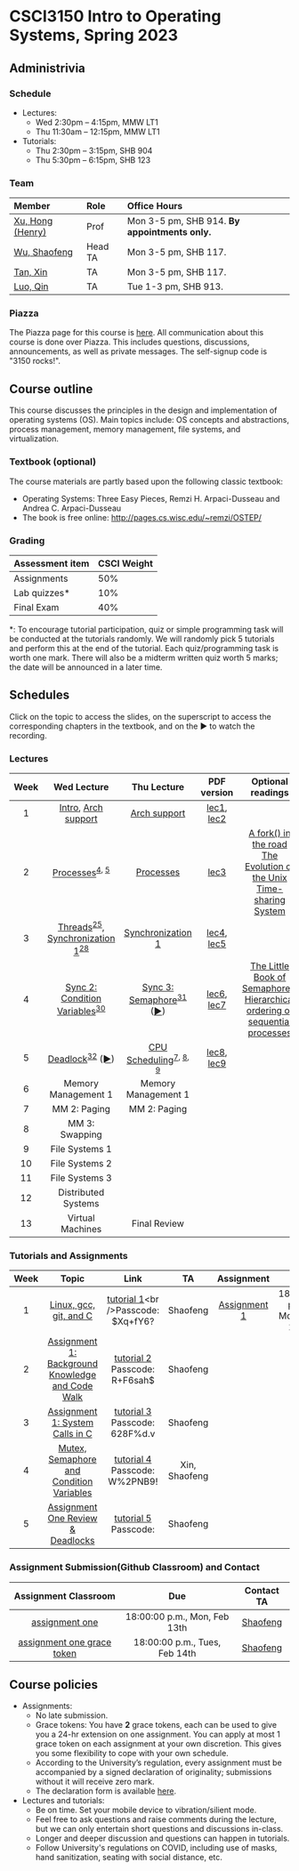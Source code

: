 # CSCI3150 Intro to Operating Systems, Spring 2023

## Administrivia

### Schedule
- Lectures: 
  * Wed 2:30pm – 4:15pm, MMW LT1 
  * Thu 11:30am – 12:15pm, MMW LT1 
- Tutorials:
  * Thu 2:30pm – 3:15pm, SHB 904 
  * Thu 5:30pm – 6:15pm, SHB 123

### Team
| Member | Role | Office Hours |
| :---------------- | :--- | :----------- |
| [Xu, Hong (Henry)](https://henryhxu.github.io/) | Prof | Mon 3-5 pm, SHB 914. **By appointments only.** |
| [Wu, Shaofeng](mailto:sfwu22@cse.cuhk.edu.hk) | Head TA | Mon 3-5 pm, SHB 117. |
| [Tan, Xin](mailto:xtan22@cse.cuhk.edu.hk) | TA | Mon 3-5 pm, SHB 117. |
| [Luo, Qin](mailto:qluo22@cse.cuhk.edu.hk) | TA | Tue 1-3 pm, SHB 913. |

### Piazza
The Piazza page for this course is [here](https://piazza.com/cuhk.edu.hk/spring2023/csci3150).
All communication about this course is done over Piazza. This includes questions, discussions, announcements, as well as private messages. 
The self-signup code is "3150 rocks!".

## Course outline

This course discusses the principles in the design and implementation of operating systems (OS). Main topics include: OS concepts and abstractions, process management, memory management, file systems, and virtualization.

### Textbook (optional)
The course materials are partly based upon the following classic textbook:
- Operating Systems: Three Easy Pieces, Remzi H. Arpaci-Dusseau and Andrea C. Arpaci-Dusseau
- The book is free online: http://pages.cs.wisc.edu/~remzi/OSTEP/ 

### Grading
| Assessment item | CSCI Weight 
| :---------------- | :--- | 
| Assignments | 50% | 
| Lab quizzes* | 10% |
| Final Exam | 40% | 

\*: To encourage tutorial participation, quiz or simple programming task will be conducted at the tutorials randomly. We will randomly pick 5 tutorials and perform this at the end of the tutorial. Each quiz/programming task is worth one mark. There will also be a midterm written quiz worth 5 marks; the date will be announced in a later time.

## Schedules
Click on the topic to access the slides, on the superscript to access the corresponding chapters in the textbook, and on the ► to watch the recording.

### Lectures

| Week | Wed Lecture | Thu Lecture | PDF version | Optional readings |
| :-----------: | :-----------------: |  :------------: | :------------: | :------------: |
| 1 | [Intro](lecture/lec1_intro.pptx), [Arch support](lecture/lec2_arch.pptx) | [Arch support](lecture/lec2_arch.pptx) | [lec1](lecture/lec1_intro.pdf), [lec2](lecture/lec2_arch.pdf)
| 2 | [Processes](lecture/lec3_processes.pptx)<sup>[4](https://pages.cs.wisc.edu/~remzi/OSTEP/cpu-intro.pdf), [5](https://pages.cs.wisc.edu/~remzi/OSTEP/cpu-api.pdf)</sup> | [Processes](lecture/lec3_processes.pptx) | [lec3](lecture/lec3_processes.pdf) | [A fork() in the road](https://www.microsoft.com/en-us/research/uploads/prod/2019/04/fork-hotos19.pdf) <br />[The Evolution of the Unix Time-sharing System](https://www.bell-labs.com/usr/dmr/www/hist.html)
| 3 | [Threads](lecture/lec4_threads.pptx)<sup>[25](https://pages.cs.wisc.edu/~remzi/OSTEP/threads-intro.pdf)</sup>, [Synchronization 1](lecture/lec5_sync.pptx)<sup>[28](https://pages.cs.wisc.edu/~remzi/OSTEP/threads-locks.pdf)</sup> | [Synchronization 1](lecture/lec5_sync.pptx) | [lec4](lecture/lec4_threads.pdf), [lec5](lecture/lec5_sync.pdf)
| 4 | [Sync 2: Condition Variables](lecture/lec6_cv.pptx)<sup>[30](https://pages.cs.wisc.edu/~remzi/OSTEP/threads-cv.pdf)</sup> | [Sync 3: Semaphore](lecture/lec7_sema.pptx)<sup>[31](https://pages.cs.wisc.edu/~remzi/OSTEP/threads-sema.pdf)</sup> ([►](https://cuhk.zoom.us/rec/share/yuyeZJMrIlh5WQwHqBqrxM6WrCuRteAldP9xrof5Ai9i1yWpytZdq-YVrdODcls.KglAjWI29muOW6wW?startTime=1675913119000)) | [lec6](lecture/lec6_cv.pdf), [lec7](lecture/lec7_sema.pdf) | [The Little Book of Semaphores](https://greenteapress.com/wp/semaphores/), <br />[Hierarchical ordering of sequential processes](https://www.cs.utexas.edu/users/EWD/ewd03xx/EWD310.PDF)
| 5 | [Deadlock](lecture/lec8-deadlock.pptx)<sup>[32](https://pages.cs.wisc.edu/~remzi/Classes/537/Fall2021/Book/threads-bugs.pdf)</sup> ([►](https://cuhk.zoom.us/rec/share/a9_nFd1e78MmC6MmcG63ls5ZM5CNUbDm0uOdGBE24WM9MKanc38bbPQH_RqYDPzf.2UL914b4Rw3rdQlI?startTime=1676442659000)) | [CPU Scheduling](lecture/lec9_sched.pptx)<sup>[7](https://pages.cs.wisc.edu/~remzi/OSTEP/cpu-sched.pdf), [8](https://pages.cs.wisc.edu/~remzi/OSTEP/cpu-sched-mlfq.pdf), [9](https://pages.cs.wisc.edu/~remzi/OSTEP/cpu-sched-lottery.pdf)</sup> | [lec8](lecture/lec8-deadlock.pdf), [lec9](lecture/lec9_sched.pdf)
| 6 | Memory Management 1 | Memory Management 1
| 7 | MM 2: Paging | MM 2: Paging
| 8 | MM 3: Swapping | 
| 9 | File Systems 1 | 
| 10 | File Systems 2
| 11 | File Systems 3
| 12 | Distributed Systems
| 13 | Virtual Machines | Final Review |


### Tutorials and Assignments

| Week | Topic | Link | TA | Assignment | Due |
| :---: | :------------------: | :-----: | :-----: | :-------------: | :-------------: |
| 1 | [Linux, gcc, git, and C](tutorial/T01/tut01.pptx) | [tutorial 1](https://cuhk.zoom.us/rec/share/GEVKNpggSubf1AC2g69JJW0ObC5RUIyQ-_Nwc8UbnugL4lEoqa8F09GnW0mTLgQd.kgEuaH_RMddgmK7F?startTime=1673515811000%20Passcode:%20$Xq+fY6?)<br />Passcode: $Xq+fY6? | Shaofeng | [Assignment 1](assignment/assign1) | 18:00:00 p.m., Mon, Feb 13th |
| 2 | [Assignment 1: Background Knowledge and Code Walk](tutorial/T02/tut02.pptx) | [tutorial 2](https://cuhk.zoom.us/rec/share/X3-6qBKu-wuBuxGmBX6pdPg9blXWHB_XGno89tHnhV9Rv9pU7p78V-IQSJgUBOwU.oj8ylLp93FrGJ8CU?startTime=1674120628000)<br />Passcode: R+F6sah$ | Shaofeng |  |  |
| 3 | [Assignment 1: System Calls in C](tutorial/T03/tut03.pptx) | [tutorial 3](https://cuhk.zoom.us/rec/share/AChkaeM1HL_qjCGlgpCNso5y8pO0Q2lnmrmBx4GA8FBqgrcUMSI1HKBICoAWkC0I.zDn3X3KwnKxBjp3j?startTime=1675330422000)<br />Passcode: 628F%d.v | Shaofeng |  |  |
| 4 | [Mutex, Semaphore and Condition Variables](tutorial/T04/tutorial04.pptx) | [tutorial 4](https://cuhk.zoom.us/rec/share/__6p_nBPjvjwHpwccJoWNa6CsFWWHqFDVG3GXv5YJubu9Q6ByURU6JgsxpHINqgK.gFL2iaQ_tkuN5gHm?startTime=1675935564000)<br /> Passcode: W%2PNB9! | Xin, Shaofeng |  | |
| 5 | [Assignment One Review & Deadlocks](tutorial/T05/tut05.pptx) | [tutorial 5]()<br /> Passcode:  |  Shaofeng |  | |




### Assignment Submission(Github Classroom) and Contact
| Assignment Classroom | Due | Contact TA |
| :-------------: | :-------------: | :-----: |
| [assignment one](https://classroom.github.com/a/33LJk-O2) | 18:00:00 p.m., Mon, Feb 13th | [Shaofeng](mailto:sfwu22@cse.cuhk.edu.hk) |
| [assignment one grace token](https://classroom.github.com/a/-vtYT42w)| 18:00:00 p.m., Tues, Feb 14th | [Shaofeng](mailto:sfwu22@cse.cuhk.edu.hk) |


## Course policies
- Assignments: 
  * No late submission.
  * Grace tokens: You have **2** grace tokens, each can be used to give you a 24-hr extension on one assignment. You can apply at most 1 grace token on each assignment at your own discretion. This gives you some flexibility to cope with your own schedule.
  * According to the University’s regulation, every assignment must be accompanied by a signed declaration of originality; submissions without it will receive zero mark.
  * The declaration form is available [here](https://www.cuhk.edu.hk/policy/academichonesty/Eng_htm_files_(2013-14)/declaration_en.doc).
- Lectures and tutorials:
  * Be on time. Set your mobile device to vibration/silient mode.
  * Feel free to ask questions and raise comments during the lecture, but we can only entertain short questions and discussions in-class.
  * Longer and deeper discussion and questions can happen in tutorials.
  * Follow University's regulations on COVID, including use of masks, hand sanitization, seating with social distance, etc.
